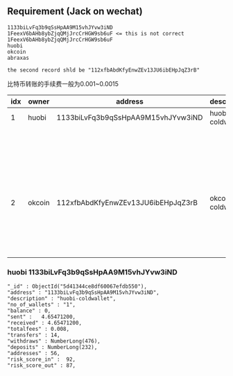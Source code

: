 
## Requirement (Jack on wechat)

```
1133biLvFq3b9qSsHpAA9M15vhJYvw3iND
1FeexV6bAHb8ybZjqQMjJrcCrHGW9sb6uF <= this is not correct
1FeexV6bAHb8ybZjqQMjJrcCrHGW9sb6uF
huobi
okcoin
abraxas

the second record shld be "112xfbAbdKfyEnwZEv13JU6ibEHpJqZ3rB"

```

比特币转账的手续费一般为0.001~0.0015


|idx| owner | address                          | description    |balance(BTC)| sent  (BTC)|received (BTC) | totalfees(BTC)  | transfers | withdraws | deposits | addresses | risk_score_in | risk_score_out |
|---| ------| ---------------------------------| ---------------|------------|-------------|---------------|----------------|-----------|-----------|----------|-----------|---------------|----------------|
|1  | huobi |1133biLvFq3b9qSsHpAA9M15vhJYvw3iND|huobi-coldwallet|0           | 4.65471200 |4.65471200     | 0               | 14        |  274      | 381      |  56       |    92         |     87         |
|   |       |                                  |                |  链上数据   | 链上数据     |链上数据        |发送和收入金额相等判断出手续费是其他地址的。|收和发的交易数| dummy| dummy    |交易相关的大概地址数，如果是这个含义；可以获得准确的个数。|dummy |dummy|
|2  |okcoin |112xfbAbdKfyEnwZEv13JU6ibEHpJqZ3rB|okcoin-coldwallet|0          |102.57969972 |102.57969972 |   0              |2          |  345      | 465      |21          | 81            |       84      |
|   |       |                                  |                 | 链上数据   | 链上数据      | 链上数据     |发送和收入金额相等判断出手续费是其他地址的。 |收和发的交易数| dummy | dummy |一起构建交易的地址数，没有排重。|dummy |dummy|                

### huobi         1133biLvFq3b9qSsHpAA9M15vhJYvw3iND

```
"_id" : ObjectId("5d41344ce8df60067efdb550"),
"address" : "1133biLvFq3b9qSsHpAA9M15vhJYvw3iND",
"description" : "huobi-coldwallet",
"no_of_wallets" : "1",
"balance" : 0,
"sent" :   4.65471200,
"received" : 4.65471200,
"totalfees" : 0.008,
"transfers" : 14,
"withdraws" : NumberLong(476),
"deposits" : NumberLong(232),
"addresses" : 56,
"risk_score_in" :  92,
"risk_score_out" : 87,

```
